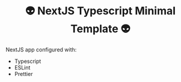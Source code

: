 <div align="center">
  <h1>
    👽 NextJS Typescript Minimal Template 👽
  </h1>
</div>

NextJS app configured with:

- Typescript
- ESLint
- Prettier
